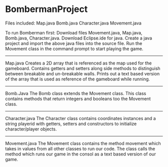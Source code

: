 # BombermanProject
Files included:
Map.java
Bomb.java
Character.java
Movement.java

To run Bomberman first:
Download files
Movement.java, Map.java, Bomb.java, Character.java.
Download Eclipse.ide for java.
Create a java project and import the above java files into the source file.
Run the Movement class in the command prompt to start playing the game.

-------------------------------------------------------
Map.java
Creates a 2D array that is referenced as the map used for the gameboard.
Contains getters and setters along side methods to distinguish between breakable and un-breakable walls.
Prints out a text based version of the array that is used as reference of the gameboard while running.

-------------------------------------------------------

Bomb.Java
The Bomb class extends the Movement class.
This class contains methods that return integers and booleans too the Movement class. 

-------------------------------------------------------

Character.java
The Character class contains coordinates instances and a string playerid with getters, setters and constructors to initialize character/player objects. 

-------------------------------------------------------

Movement.java
The Movement class contains the method movement which takes in values from all other classes to run our code.
The class calls the method which runs our game in the consol as a text based version of our game.


